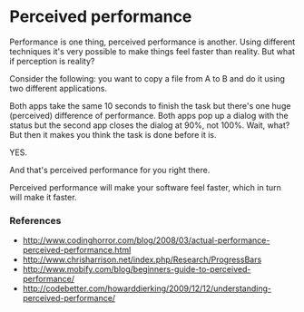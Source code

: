 # Perceived performance

Performance is one thing, perceived performance is another. Using different techniques it's very possible to make things feel faster than reality. But what if perception is reality?

Consider the following: you want to copy a file from A to B and do it using two different applications.

Both apps take the same 10 seconds to finish the task but there's one huge (perceived) difference of performance. Both apps pop up a dialog with the status but the second app closes the dialog at 90%, not 100%. Wait, what? But then it makes you think the task is done before it is.

YES.

And that's perceived performance for you right there.

Perceived performance will make your software feel faster, which in turn will make it faster.

### References

* http://www.codinghorror.com/blog/2008/03/actual-performance-perceived-performance.html
* http://www.chrisharrison.net/index.php/Research/ProgressBars
* http://www.mobify.com/blog/beginners-guide-to-perceived-performance/
* http://codebetter.com/howarddierking/2009/12/12/understanding-perceived-performance/
